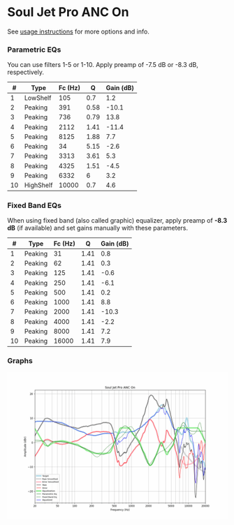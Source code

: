 # Soul Jet Pro ANC On
See [usage instructions](https://github.com/jaakkopasanen/AutoEq#usage) for more options and info.

### Parametric EQs
You can use filters 1-5 or 1-10. Apply preamp of -7.5 dB or -8.3 dB, respectively.

|   # | Type      |   Fc (Hz) |    Q |   Gain (dB) |
|-----|-----------|-----------|------|-------------|
|   1 | LowShelf  |       105 | 0.7  |         1.2 |
|   2 | Peaking   |       391 | 0.58 |       -10.1 |
|   3 | Peaking   |       736 | 0.79 |        13.8 |
|   4 | Peaking   |      2112 | 1.41 |       -11.4 |
|   5 | Peaking   |      8125 | 1.88 |         7.7 |
|   6 | Peaking   |        34 | 5.15 |        -2.6 |
|   7 | Peaking   |      3313 | 3.61 |         5.3 |
|   8 | Peaking   |      4325 | 1.51 |        -4.5 |
|   9 | Peaking   |      6332 | 6    |         3.2 |
|  10 | HighShelf |     10000 | 0.7  |         4.6 |

### Fixed Band EQs
When using fixed band (also called graphic) equalizer, apply preamp of **-8.3 dB** (if available) and set gains manually with these parameters.

|   # | Type    |   Fc (Hz) |    Q |   Gain (dB) |
|-----|---------|-----------|------|-------------|
|   1 | Peaking |        31 | 1.41 |         0.8 |
|   2 | Peaking |        62 | 1.41 |         0.3 |
|   3 | Peaking |       125 | 1.41 |        -0.6 |
|   4 | Peaking |       250 | 1.41 |        -6.1 |
|   5 | Peaking |       500 | 1.41 |         0.2 |
|   6 | Peaking |      1000 | 1.41 |         8.8 |
|   7 | Peaking |      2000 | 1.41 |       -10.3 |
|   8 | Peaking |      4000 | 1.41 |        -2.2 |
|   9 | Peaking |      8000 | 1.41 |         7.2 |
|  10 | Peaking |     16000 | 1.41 |         7.9 |

### Graphs
![](./Soul%20Jet%20Pro%20ANC%20On.png)
